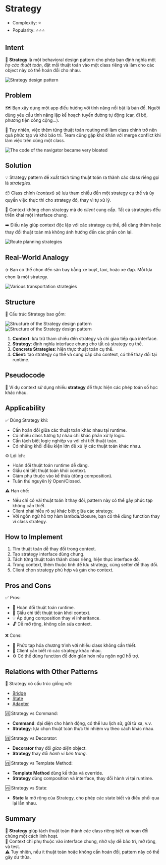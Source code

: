 # Strategy
- Complexity: ⭐
- Popularity: ⭐⭐⭐
## Intent

🎯 **Strategy** là một behavioral design pattern cho phép bạn định nghĩa một *họ các thuật toán*, đặt mỗi thuật toán vào một class riêng và làm cho các object này có thể hoán đổi cho nhau.

![Strategy design pattern](https://refactoring.guru/images/patterns/content/strategy/strategy.png)

## Problem

🗺️ Bạn xây dựng một app điều hướng với tính năng nổi bật là bản đồ. Người dùng yêu cầu tính năng lập kế hoạch tuyến đường tự động (car, đi bộ, phương tiện công cộng...).

🚧 Tuy nhiên, việc thêm từng thuật toán routing mới làm class chính trở nên quá phức tạp và khó bảo trì. Team cũng gặp khó khăn với merge conflict khi làm việc trên cùng một class.

![The code of the navigator became very bloated](https://refactoring.guru/images/patterns/diagrams/strategy/problem.png)

## Solution

💡 Strategy pattern đề xuất tách từng thuật toán ra thành các class riêng gọi là _strategies_.

📦 Class chính (_context_) sẽ lưu tham chiếu đến một strategy cụ thể và ủy quyền việc thực thi cho strategy đó, thay vì tự xử lý.

🔄 Context không chọn strategy mà do _client_ cung cấp. Tất cả strategies đều triển khai một interface chung.

➡️ Điều này giúp context độc lập với các strategy cụ thể, dễ dàng thêm hoặc thay đổi thuật toán mà không ảnh hưởng đến các phần còn lại.

![Route planning strategies](https://refactoring.guru/images/patterns/diagrams/strategy/solution.png)

## Real-World Analogy

✈️ Bạn có thể chọn đến sân bay bằng xe buýt, taxi, hoặc xe đạp. Mỗi lựa chọn là một strategy.

![Various transportation strategies](https://refactoring.guru/images/patterns/content/strategy/strategy-comic-1-en.png)

## Structure

🧩 Cấu trúc Strategy bao gồm:

![Structure of the Strategy design pattern](https://refactoring.guru/images/patterns/diagrams/strategy/structure.png)  
![Structure of the Strategy design pattern](https://refactoring.guru/images/patterns/diagrams/strategy/structure-indexed.png)

1. **Context**: lưu trữ tham chiếu đến strategy và chỉ giao tiếp qua interface.
2. **Strategy**: định nghĩa interface chung cho tất cả strategy cụ thể.
3. **Concrete Strategies**: hiện thực thuật toán cụ thể.
4. **Client**: tạo strategy cụ thể và cung cấp cho context, có thể thay đổi tại runtime.

## Pseudocode

🧮 Ví dụ context sử dụng nhiều **strategy** để thực hiện các phép toán số học khác nhau.

## Applicability

✅ Dùng Strategy khi:
- Cần hoán đổi giữa các thuật toán khác nhau tại runtime.
- Có nhiều class tương tự nhau chỉ khác phần xử lý logic.
- Cần tách biệt logic nghiệp vụ với chi tiết thuật toán.
- Có những khối điều kiện lớn để xử lý các thuật toán khác nhau.

⚙️ Lợi ích:
- Hoán đổi thuật toán runtime dễ dàng.
- Giấu chi tiết thuật toán khỏi context.
- Giảm phụ thuộc vào kế thừa (dùng composition).
- Tuân thủ nguyên lý Open/Closed.

⚠️ Hạn chế:
- Nếu chỉ có vài thuật toán ít thay đổi, pattern này có thể gây phức tạp không cần thiết.
- Client phải hiểu rõ sự khác biệt giữa các strategy.
- Với ngôn ngữ hỗ trợ hàm lambda/closure, bạn có thể dùng function thay vì class strategy.

## How to Implement

1. Tìm thuật toán dễ thay đổi trong context.
2. Tạo strategy interface dùng chung.
3. Tách từng thuật toán thành class riêng, hiện thực interface đó.
4. Trong context, thêm thuộc tính để lưu strategy, cùng setter để thay đổi.
5. Client chọn strategy phù hợp và gán cho context.

## Pros and Cons

✅ Pros:
- 🔄 Hoán đổi thuật toán runtime.
- 🧱 Giấu chi tiết thuật toán khỏi context.
- 💡 Áp dụng composition thay vì inheritance.
- 🔓 Dễ mở rộng, không cần sửa context.

❌ Cons:
- 🧩 Phức tạp hóa chương trình với nhiều class không cần thiết.
- 🤔 Client cần biết rõ các strategy khác nhau.
- ⚙️ Có thể dùng function để đơn giản hơn nếu ngôn ngữ hỗ trợ.

## Relations with Other Patterns

🔗 Strategy có cấu trúc giống với:
- [Bridge](https://refactoring.guru/design-patterns/bridge)
- [State](https://refactoring.guru/design-patterns/state)
- [Adapter](https://refactoring.guru/design-patterns/adapter)

🆚 Strategy vs Command:
- **Command**: đại diện cho hành động, có thể lưu lịch sử, gửi từ xa, v.v.
- **Strategy**: lựa chọn thuật toán thực thi nhiệm vụ theo cách khác nhau.

🆚 Strategy vs Decorator:
- **Decorator** thay đổi _giao diện_ object.
- **Strategy** thay đổi _hành vi bên trong_.

🆚 Strategy vs Template Method:
- **Template Method** dùng kế thừa và override.
- **Strategy** dùng composition và interface, thay đổi hành vi tại runtime.

🆚 Strategy vs State:
- **State** là mở rộng của Strategy, cho phép các state biết và điều phối qua lại lẫn nhau.

## Summary

🧠 **Strategy** giúp tách thuật toán thành các class riêng biệt và hoán đổi chúng một cách linh hoạt.  
🔄 Context chỉ phụ thuộc vào interface chung, nhờ vậy dễ bảo trì, mở rộng, và test.  
⚠️ Tuy nhiên, nếu ít thuật toán hoặc không cần hoán đổi, pattern này có thể gây dư thừa.
